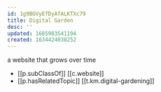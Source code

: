 ```yaml
---
id: 1g9BGVyEfDyAfALKTXc79
title: Digital Garden
desc: ''
updated: 1685983541194
created: 1634424038252
---
```




a website that grows over time

- [[p.subClassOf]] [[c.website]]
- [[p.hasRelatedTopic]] [[t.km.digital-gardening]]
